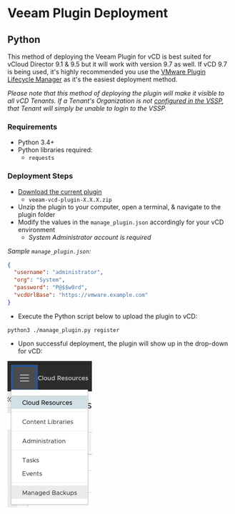 # Veeam Plugin Deployment

## Python

This method of deploying the Veeam Plugin for vCD is best suited for vCloud Director 9.1 & 9.5 but it will work with version 9.7 as well. If vCD 9.7 is being used, it's highly recommended you use the [VMware Plugin Lifecycle Manager](plugin-deploy-plugin-manager.md) as it's the easiest deployment method.

*Please note that this method of deploying the plugin will make it visible to all vCD Tenants. If a Tenant's Organization is not [configured in the VSSP](https://helpcenter.veeam.com/docs/backup/em/em_configure_vcd_org.html?ver=95u4), that Tenant will simply be unable to login to the VSSP.*

### Requirements

* Python 3.4+
* Python libraries required:
  * `requests`

### Deployment Steps

* [Download the current plugin](https://github.com/VeeamHub/veeam-plugin-for-vcd/releases/latest)
  * `veeam-vcd-plugin-X.X.X.zip`
* Unzip the plugin to your computer, open a terminal, & navigate to the plugin folder
* Modify the values in the `manage_plugin.json` accordingly for your vCD environment
  * _System Administrator account is required_

_Sample `manage_plugin.json`:_

```json
{
  "username": "administrator",
  "org": "System",
  "password": "P@$$w0rd",
  "vcdUrlBase": "https://vmware.example.com"
}
```

* Execute the Python script below to upload the plugin to vCD:

```text
python3 ./manage_plugin.py register
```

* Upon successful deployment, the plugin will show up in the drop-down for vCD:

![vCD Drop-Down](images/vcd-dropdown.png)
